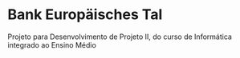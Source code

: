 # Bank Europäisches Tal
Projeto para Desenvolvimento de Projeto II, do curso de Informática integrado ao Ensino Médio

